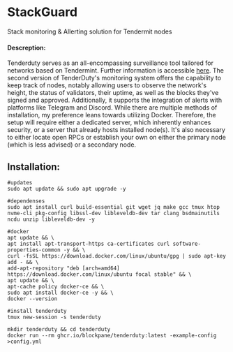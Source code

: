 # StackGuard
Stack monitoring &amp; Allerting solution for Tendermit nodes

#### Descreption:
Tenderduty serves as an all-encompassing surveillance tool tailored for networks based on Tendermint. Further information is accessible [here](https://github.com/blockpane/tenderduty). The second version of TenderDuty's monitoring system offers the capability to keep track of nodes, notably allowing users to observe the network's height, the status of validators, their uptime, as well as the blocks they've signed and approved. Additionally, it supports the integration of alerts with platforms like Telegram and Discord. While there are multiple methods of installation, my preference leans towards utilizing Docker. Therefore, the setup will require either a dedicated server, which inherently enhances security, or a server that already hosts installed node(s). It's also necessary to either locate open RPCs or establish your own on either the primary node (which is less advised) or a secondary node.

## Installation:
```
#updates
sudo apt update && sudo apt upgrade -y
```
```
#dependenses
sudo apt install curl build-essential git wget jq make gcc tmux htop nvme-cli pkg-config libssl-dev libleveldb-dev tar clang bsdmainutils ncdu unzip libleveldb-dev -y
```
```
#docker
apt update && \
apt install apt-transport-https ca-certificates curl software-properties-common -y && \
curl -fsSL https://download.docker.com/linux/ubuntu/gpg | sudo apt-key add - && \
add-apt-repository "deb [arch=amd64] https://download.docker.com/linux/ubuntu focal stable" && \
apt update && \
apt-cache policy docker-ce && \
sudo apt install docker-ce -y && \
docker --version
```
```
#install tenderduty
tmux new-session -s tenderduty

mkdir tenderduty && cd tenderduty
docker run --rm ghcr.io/blockpane/tenderduty:latest -example-config >config.yml
```

